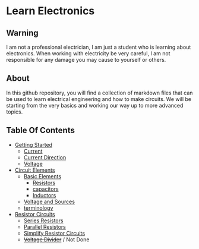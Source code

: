 # Learn Electronics

## Warning 
I am not a professional electrician, I am just a student who is learning about electronics.
When working with electricity be very careful, I am not responsible for any damage you may cause to yourself or others. 


## About
In this github repository, you will find a collection of markdown files that can be used to learn electrical engineering and how to make circuits. We will be starting from the very basics and working our way up to more advanced topics. 
 

## Table Of Contents

- [Getting Started](/Getting%20started/Introduction.md)
  - [Current](/Getting%20started/Current.md)
  - [Current Direction](/Getting%20started/Current-direction.md)
  - [Voltage](/Getting%20started/Voltage.md)
- [Circuit Elements](/Circuit%20elements/Introduction.md)
  - [Basic Elements](/Circuit%20elements/Basic-elements.md)
    - [Resistors](/Circuit%20elements/specific/Resistors.md)
    - [capacitors](/Circuit%20elements/specific/Capacitors.md)
    - [Inductors](/Circuit%20elements/specific/Inductors.md)
  - [Voltage and Sources](/Circuit%20elements/Sources.md)
  - [terminology](Circuit%20elements/Terminology.md)
-  [Resistor Circuits](/Resistor%20circuits/Introduction.md)
   -  [Series Resistors](/Resistor%20circuits/Series-resistors.md)
   - [Parallel Resistors](/Resistor%20circuits/Parallel-resistors.md) 
   - [Simplify Resistor Circuits](/Resistor%20circuits/Simplified-resistor.md) 
   - ~~[Voltage Divider](/Resistor%20circuits/Voltage-divider.md)~~  / Not Done
  